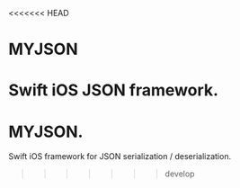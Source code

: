 <<<<<<< HEAD
# MYJSON

Swift iOS JSON framework.
=======
# MYJSON.

Swift iOS framework for JSON serialization / deserialization.
>>>>>>> develop
